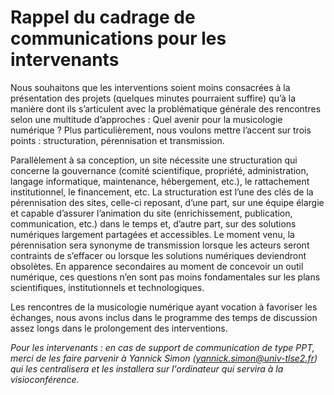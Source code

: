 # Rappel du cadrage de communications pour les intervenants

Nous souhaitons que les interventions soient moins consacrées à la présentation des projets (quelques minutes pourraient suffire) qu’à la manière dont ils s’articulent avec la problématique générale des rencontres selon une multitude d’approches : Quel avenir pour la musicologie numérique ? Plus particulièrement, nous voulons mettre l’accent sur trois points : structuration, pérennisation et transmission.

Parallèlement à sa conception, un site nécessite une structuration qui concerne la gouvernance (comité scientifique, propriété, administration, langage informatique, maintenance, hébergement, etc.), le rattachement institutionnel, le financement, etc. La structuration est l’une des clés de la pérennisation des sites, celle-ci reposant, d’une part, sur une équipe élargie et capable d’assurer l’animation du site (enrichissement, publication, communication, etc.) dans le temps et, d’autre part, sur des solutions numériques largement partagées et accessibles. Le moment venu, la pérennisation sera synonyme de transmission lorsque les acteurs seront contraints de s’effacer ou lorsque les solutions numériques deviendront obsolètes. En apparence secondaires au moment de concevoir un outil numérique, ces questions n’en sont pas moins fondamentales sur les plans scientifiques, institutionnels et technologiques.
 
Les rencontres de la musicologie numérique ayant vocation à favoriser les échanges, nous avons inclus dans le programme des temps de discussion assez longs dans le prolongement des interventions.

*Pour les intervenants : en cas de support de communication de type PPT, merci de les faire parvenir à Yannick Simon (yannick.simon@univ-tlse2.fr) qui les centralisera et les installera sur l'ordinateur qui servira à la visioconférence.*